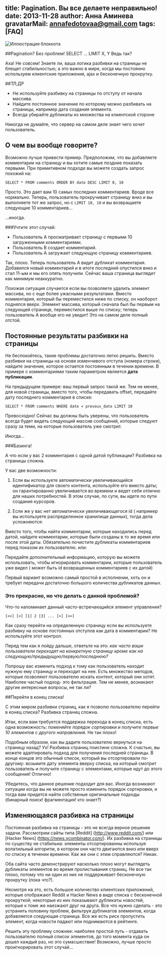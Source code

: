 title: Pagination. Вы все делаете неправильно!
date: 2013-11-28
author: Анна Аминева
gravatarMail: annafedotovaa@gmail.com
tags: [FAQ]
---


![Иллюстрация блокнота](/blog/images/pagination.jpg)

##Pagination? Без проблем! SELECT ... LIMIT X, Y  Ведь так?

Аха!  Не совсем!
Знаете ли, ваша логика разбивки на страницы не блещет стабильностью; а это важно в мире, когда мы постоянно используем клиентские приложения, ajax и бесконечную прокрутку.

<!-- more -->

##ТЛ;ДР

* Не используйте разбивку на страницы по отступу от начала массива.
* Найдите постоянное значение по которому можно разбивать на страницы, например дата создания элемента.
* Всегда убирайте дубликаты из множества на клиентской стороне
		
Никогда не думайте, что сервер на самом деле знает чего хочет пользователь.

## О чем вы вообще говорите?

Возможно лучше привести пример. Предположим, что вы добавляете комментарии на страницу и вы хотите самые поздние показать первыми. При примитивном подходе вы можете создать запрос похожий на: 

`SELECT * FROM comments ORDER BY date DESC LIMIT 0, 10`

Просто. Это дает вам 10 самых последних комментариев. Вроде все нормально. Теперь, пользователь прокручивает страницу вниз и вы выполняете тот же запрос, но с `LIMIT 10, 10` и вы возвращаете следующие 10 комментариев…

…иногда.

###Учтите этот случай:

* Пользователь А просматривает страницу с первыми 10 загруженными комментариями.
* Пользователь B создает комментарий.
* Пользователь А загружает следующую страницу комментариев.

Так, плохо. Теперь пользователь А видит дубликат комментария. 
Добавился новый комментарий и в итоге последний опустился вниз и стал 11-ым и мы его опять получили. Сейчас ваша страница выглядит как минимум неаккуратно.

Похожая ситуация случается если вы позволяете удалить  элемент массива, но с еще более ужасными результатами.
Вместо комментария, который бы переместился ниже по списку, он наоборот поднялся вверх. Элемент массива, который сначала был бы первым на следующей странице, переместился выше по списку; теперь пользователь А вообще его не увидит! Это на самом деле полный отстой.

## Постоянные результаты разбивки на страницы

Не беспокойтесь, такие проблемы достаточно легко решить. Вместо разбивки на страницы на основе изменчивого отступа (номера строки), найдите значение, которое остается постоянным в течении времени. В примере c комментариями таким параметром является **дата публикации**.

На предыдущем примере: ваш первый запрос такой же.  Тем не менее, для новой страницы, вместо  того, чтобы передавать offset, передайте дату последнего комментария в списке: 

`SELECT * FROM comments WHERE date < prevous_date LIMIT 10`

Превосходно! Сейчас вы должны быть уверены, что пользователь всегда будет видеть следующий массив сообщений, которые следуют сразу за теми, на которые пользователь уже смотрит.

Иногда…

###Базинга!

А что если у вас 2 комментария с одной датой публикации? 
Разбивка на страницы сложна.

У вас две возможности:
1. Если вы используете автоматически увеличивающийся идентификатор для своего контента, используйте его вместо даты; он гарантированно увеличивается во времени и ведет себя отлично для наших потребностей. В этом случае, по сути,  вы идете по пути создания курсоров.

2. Если же у вас нет автоматически увеличивающегося id ( например вы используете распределенное хранилище данных), тогда дела усложняются:

Вместо того, чтобы найти комментарии, которые находились перед датой, найдите комментарии,  которые были созданы в то же время или после этой даты. Обязательно почистите дубликаты комментариев перед показом их пользователю.
или:
	
Передайте дополнительный информацию, которую вы можете использовать, чтобы игнорировать комментарии, которые пользователь уже видел ( может быть id возвращенных комментариев с их датой)

Первый вариант возможно самый простой в исполнении, хоть он и требует передачи достаточно большого количества дубликатов данных.

### Это прекрасно, но что делать с данной проблемой?
Что-то напоминает данный часто-встречающийся элемент управления?

`[<<] [<] [1] 2 [3] ... [>] [>>]`

Как сразу перейти на определенную страницу если вы используете разбивку на основе постоянных отступов как дата в комментарии? Не используйте этот контрол.

Перед тем как я пойду дальше, ответьте на это: *как часто ваши пользователи переходят на конкретную страницу кроме как на следующую/предыдущую/первую/последнюю?*

Попрошу вас изменить подход к тому как пользователь находит нужную ему страницу и переходит на нее. Есть множество методов, которые позволяют пользователю искать контент,  который они хотят. Наиболее частый подход- это фильтрация.
Тем не менее, возникают другие интересные вопросы, не так ли?

##Перейти в конец списка!

С этим миром разбивки страниц, как я позволю пользователю перейти в конец списка? Разбивка страниц сложна.

Итак, если вам требуется поддержка перехода в конец списка, есть одна возможность: *поменяйте порядок сортировки и получите первые 10 элементов с другого направления.* Не так плохо!

Подобным образом, как вы дадите пользователю вернуться на страницу назад? Ух! Разбивка страниц поистине сложна.
К счастью, вы можете адаптировать подход для получения последней страницы. В конце концов это обычный список,  который вы отсортировали по-другому: возьмите дату элемента вверху списка, на который смотрит пользователь и получите страницу с элементами, которые идут до этого сообщения! Отлично!

Убедитесь, что данное решение подходит для вас. Иногда возникают ситуации когда вы не можете просто изменить порядок сортировки, и тогда вам придется найти собственые оригинальные подходы (бинарный поиск! фрагментация! кто знает?)

## Изменяющаяся разбивка на страницы

Постоянная разбивка на страницы - это не всегда верное решение задачи. Рассмотрим сайты типа [Reddit] (http://www.reddit.com/) или [Hacker News] (https://news.ycombinator.com/). Их разбивка на страницы по существу не стабильна: элементы отсортированны используя волатильный алгоритм, в котором они часто двигаются вниз или вверх по списку в течении времени. Как же они с этим справляются? Никак.

Оба сайта часто демонстрируют насколько плохо могут выглядеть дубликаты элементов во время пролистывания страниц. Не все так плохо, потому что ни один из них не поддерживает бесконечную прокрутку (пока что?).

Несмотря на это, есть большое количество клиентских приложений, которые отображают Reddit и Hacker News в виде списка с бесконечной прокруткой; некоторые из них показывают дубликаты новостей,  которые к томе же наезжают друг на друга. Все что нужно сделать - это устранить половину проблем, фильтруя дубликатов элементов, когда добавляется следующая страница.
Все же есть риск пропустить элемент, когда новости падают или поднимаются в рейтинге. 

Решить эту проблему сложнее: наиболее простой путь - отдавать пользователю полный список элементов, до того момента куда он дошел каждый раз, но это сумасшествие! Возможно, лучше просто проигнорировать этот случай...
